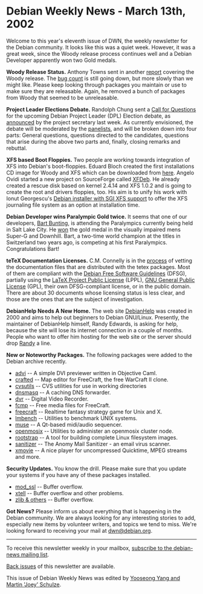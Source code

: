 
Debian Weekly News - March 13th, 2002
=====================================


Welcome to this year's eleventh issue of DWN, the weekly newsletter for the
Debian community. It looks like this was a quiet week. However, it was a great
week, since the Woody release process continues well and a Debian Developer
apparently won two Gold medals.


**Woody Release Status.** Anthony Towns sent in another [report](https://lists.debian.org/debian-devel-announce-0203/msg00009.html)
covering the Woody release. The [bug count](https://bugs.debian.org/~wakkerma/bugs/) is still going
down, but more slowly than we might like. Please keep looking through
packages you maintain or use to make sure they are releasable. Again, he
removed a bunch of packages from Woody that seemed to be unreleasable.


**Project Leader Elections Debate.** Randolph Chung sent a [Call
for Questions](https://lists.debian.org/debian-devel-announce-0203/msg00008.html) for the upcoming Debian Project Leader (DPL) Election
debate, as [announced](https://lists.debian.org/debian-devel-announce-0203/msg00004.html) by the project secretary last week. As currently envisioned,
the debate will be moderated by the [panelists](https://lists.debian.org/debian-devel-announce-0203/msg00005.html), and will be broken down into four parts: General questions,
questions directed to the candidates, questions that arise during the above
two parts and, finally, closing remarks and rebuttal.


**XFS based Boot Floppies.** Two people are working towards
integration of XFS into Debian's boot-floppies. Eduard Bloch created the
first installations CD image for Woody and XFS which can be downloaded from [here](https://people.debian.org/~blade/XFS-Install/). Angelo Ovidi
started a new project on SourceForge called [XFDeb](http://xfdeb.sourceforge.net/). He already created a rescue
disk based on kernel 2.4.14 and XFS 1.0.2 and is going to create the root and
drivers floppies, too. His aim is to unify his work with Ionut Georgescu's [Debian
installer with SGI XFS support](http://www.physik.tu-cottbus.de/~george/woody_xfs/) to offer the XFS journaling file system as
an option at installation time.


**Debian Developer wins Paralympic Gold twice.** It seems that
one of our developers, [Bart
Bunting](http://www.paralympics2002.com/athletes/biographies/41002.html), is attending the Paralympics currently being held in Salt Lake
City. He [won](http://www.abc.net.au/news/sport/othersport/2002/03/item20020311102704_1.htm) the gold medal in the visually impaired mens Super-G and Downhill.
Bart, a two-time world champion at the titles in Switzerland two years ago, is
competing at his first Paralympics. Congratulations Bart!


**teTeX Documentation Licenses.** C.M. Connelly is in the [process](https://lists.debian.org/debian-legal-0203/msg00054.html) of
vetting the documentation files that are distributed with the tetex packages.
Most of them are compliant with the [Debian Free Software
Guidelines](https://www.debian.org/social_contract#guidelines) (DFSG), partially using the [LaTeX Project Public License](http://www.latex-project.org/lppl.txt)
(LPPL), [GNU General Public
License](https://www.gnu.org/copyleft/gpl.html) (GPL), their own DFSG-compliant license, or in the public
domain. There are about 30 documents whose licensing status is less clear, and
those are the ones that are the subject of investigation.


**DebianHelp Needs A New Home.** The web site [DebianHelp](http://www.debianhelp.org/) was created in 2000 and
aims to help out beginners to Debian GNU/Linux. Presently, the maintainer
of DebianHelp himself, Randy Edwards, is asking for help, because the
site will lose its internet connection in a couple of months. People who want
to offer him hosting for the web site or the server should drop [Randy](mailto:redwards@golgotha.net) a line.


**New or Noteworthy Packages.** The following packages were
added to the Debian archive recently.


* [advi](https://packages.debian.org/unstable/tex/advi)
 -- A simple DVI previewer written in Objective Caml.
* [crafted](https://packages.debian.org/unstable/games/crafted)
 -- Map editor for FreeCraft, the free WarCraft II clone.
* [cvsutils](https://packages.debian.org/unstable/devel/cvsutils)
 -- CVS utilities for use in working directories
* [dnsmasq](https://packages.debian.org/unstable/net/dnsmasq)
 -- A caching DNS forwarder.
* [dvr](https://packages.debian.org/unstable/graphics/dvr)
 -- Digital Video Recorder.
* [fcmp](https://packages.debian.org/unstable/games/fcmp)
 -- Free media files for FreeCraft.
* [freecraft](https://packages.debian.org/unstable/games/freecraft)
 -- Realtime fantasy strategy game for Unix and X.
* [lmbench](https://packages.debian.org/unstable/admin/lmbench)
 -- Utilities to benchmark UNIX systems.
* [muse](https://packages.debian.org/unstable/sound/muse)
 -- A Qt-based midi/audio sequencer.
* [openmosix](https://packages.debian.org/unstable/net/openmosix)
 -- Utilities to administer an openmosix cluster node.
* [rootstrap](https://packages.debian.org/unstable/utils/rootstrap)
 -- A tool for building complete Linux filesystem images.
* [sanitizer](https://packages.debian.org/unstable/mail/sanitizer)
 -- The Anomy Mail Sanitizer - an email virus scanner.
* [xmovie](https://packages.debian.org/unstable/graphics/xmovie)
 -- A nice player for uncompressed Quicktime, MPEG streams and more.


**Security Updates.** You know the drill. Please make sure
that you update your systems if you have any of these packages installed.


* [mod\_ssl](https://www.debian.org/security/2002/dsa-120) --
 Buffer overflow.
* [xtell](https://www.debian.org/security/2002/dsa-121) --
 Buffer overflow and other problems.
* [zlib & others](https://www.debian.org/security/2002/dsa-122) --
 Buffer overflow.


**Got News?** Please inform us about everything that is
happening in the Debian community. We are always looking for any interesting
stories to add, especially new items by volunteer writers, and topics we tend
to miss. We're looking forward to receiving your mail at [dwn@debian.org](mailto:dwn@debian.org).




---



 To receive this newsletter weekly in your mailbox, [subscribe to the debian-news mailing list](https://lists.debian.org/debian-news/).



[Back issues](https://www.debian.org/News/weekly/) of this newsletter are available.



This issue of Debian Weekly News was edited by [Yooseong Yang and Martin 'Joey' Schulze](mailto:dwn@debian.org).




